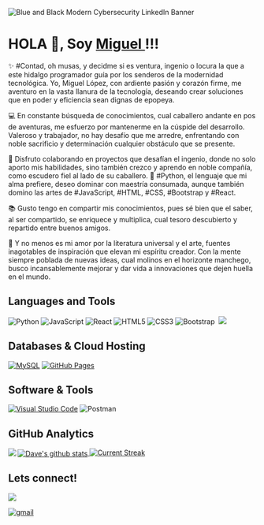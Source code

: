 
![Blue and Black Modern Cybersecurity LinkedIn Banner](https://github.com/Miguelangel-lf/Miguelangel-lf/assets/155157447/d84c3403-3980-4a8f-9bf0-3129a0136860)

<h1>HOLA 👋, Soy <a href="https://www.linkedin.com/in/miguel-lopez-f/" target="blank"> Miguel  </a>!!!</h1>

✨ #Contad, oh musas, y decidme si es ventura, ingenio o locura la que a este hidalgo programador guía por los senderos de la modernidad tecnológica. Yo, Miguel López, con ardiente pasión y corazón firme, me aventuro en la vasta llanura de la tecnología, deseando crear soluciones que en poder y eficiencia sean dignas de epopeya.

💻 En constante búsqueda de conocimientos, cual caballero andante en pos de aventuras, me esfuerzo por mantenerme en la cúspide del desarrollo. Valeroso y trabajador, no hay desafío que me arredre, enfrentando con noble sacrificio y determinación cualquier obstáculo que se presente.

🤝 Disfruto colaborando en proyectos que desafían el ingenio, donde no solo aporto mis habilidades, sino también crezco y aprendo en noble compañía, como escudero fiel al lado de su caballero. 🐍 #Python, el lenguaje que mi alma prefiere, deseo dominar con maestría consumada, aunque también domino las artes de #JavaScript, #HTML, #CSS, #Bootstrap y #React.

📚 Gusto tengo en compartir mis conocimientos, pues sé bien que el saber, al ser compartido, se enriquece y multiplica, cual tesoro descubierto y repartido entre buenos amigos.

🎨 Y no menos es mi amor por la literatura universal y el arte, fuentes inagotables de inspiración que elevan mi espíritu creador. Con la mente siempre poblada de nuevas ideas, cual molinos en el horizonte manchego, busco incansablemente mejorar y dar vida a innovaciones que dejen huella en el mundo.

## Languages and Tools
![Python](https://img.shields.io/badge/Python%20-%2314354C.svg?style=for-the-badge&logo=python&logoColor=white)
![JavaScript](https://img.shields.io/badge/javascript-%23323330.svg?style=for-the-badge&logo=javascript&logoColor=%23F7DF1E)
![React](https://img.shields.io/badge/react-%2320232a.svg?style=for-the-badge&logo=react&logoColor=%2361DAFB)
![HTML5](https://img.shields.io/badge/HTML5%20-%23E34F26.svg?style=for-the-badge&logo=html5&logoColor=white)
![CSS3](https://img.shields.io/badge/CSS%20-%231572B6.svg?style=for-the-badge&logo=css3&logoColor=white)
![Bootstrap](https://img.shields.io/badge/bootstrap-%23563D7C.svg?style=for-the-badge&logo=bootstrap&logoColor=white)&nbsp;
<img src="https://img.shields.io/badge/Node.js-339933?style=for-the-badge&logo=nodedotjs&logoColor=white">

## Databases & Cloud Hosting
<p align="left">
    <a href="https://www.mysql.com/"><img alt="MySQL" src="https://img.shields.io/badge/MySQL-00000F?style=for-the-badge&logo=mysql&logoColor=white"></a>
     <a href="https://www.github.com"><img alt="GitHub Pages" src="https://img.shields.io/badge/GitHub-100000?style=for-the-badge&logo=github&logoColor=white"></a>
  &emsp;

## Software & Tools
<a href="#"><img alt="Visual Studio Code" src="https://img.shields.io/badge/Visual_Studio_Code-0078D4?style=for-the-badge&logo=visual%20studio%20code&logoColor=white"></a>
![Postman](https://img.shields.io/badge/Postman-FF6C37?style=for-the-badge&logo=postman&logoColor=white)&nbsp;

## GitHub Analytics
<a href="https://github.com/noaregui">
  <img align="left" src="https://github-readme-stats.vercel.app/api/top-langs/?username=noaregui&theme=dark" />
</a>
<a href="https://github.com/noaregui">
 <img align="center" src="https://github-readme-stats.vercel.app/api?username=noaregui&show_icons=true&theme=dark" alt="Dave's github stats"/>
</a>
<a href="https://github.com/noaregui">
<img alt="Current Streak" src="https://github-readme-streak-stats.herokuapp.com/?user=noaregui&theme=dark" />
</a>


## Lets connect!
<a target="_blank" href="https://www.linkedin.com/in/miguel-lopez-f/"><img src="https://img.shields.io/badge/-LinkedIn-0077B5?style=for-the-badge&logo=Linkedin&logoColor=white"></img></a>

<a href="mailto:miguelangellopezfelgueras@gmail.com" target="_blank">
<img src=https://img.shields.io/badge/gmail-%2300acee.svg?color=EA4335&style=for-the-badge&logo=gmail&logoColor=white alt=gmail style="margin-bottom: 5px;" />
